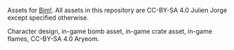 Assets for [Bim!](https://github.com/j-jorge/bim). All assets in this
repository are CC-BY-SA 4.0 Julien Jorge except specified otherwise.

Character design, in-game bomb asset, in-game crate asset, in-game
flames, CC-BY-SA 4.0 Aryeom.
